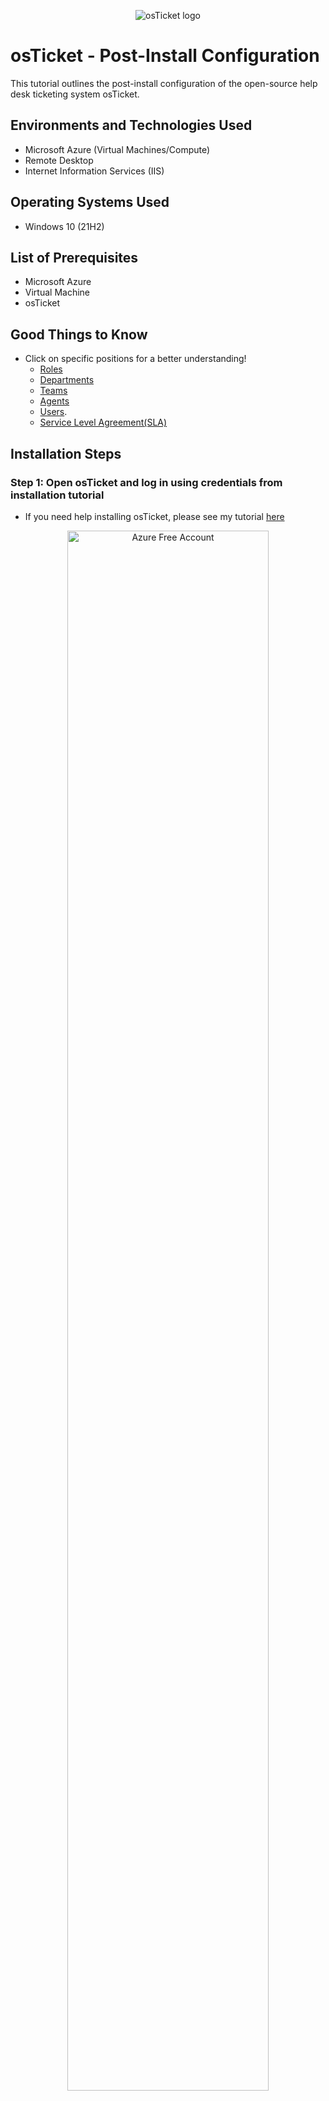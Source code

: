 <p align="center">
<img src="https://i.imgur.com/Clzj7Xs.png" alt="osTicket logo"/>
</p>

<h1>osTicket -  Post-Install Configuration</h1>
This tutorial outlines the post-install configuration of the open-source help desk ticketing system osTicket.<br />



<h2>Environments and Technologies Used</h2>

- Microsoft Azure (Virtual Machines/Compute)
- Remote Desktop
- Internet Information Services (IIS)

<h2>Operating Systems Used </h2>

- Windows 10</b> (21H2)

<h2>List of Prerequisites</h2>

- Microsoft Azure
- Virtual Machine
- osTicket 


<h2>Good Things to Know</h2>

 - Click on specific positions for a better understanding!
 	- [Roles](https://docs.osticket.com/en/latest/Admin/Agents/Roles.html)
	- [Departments](https://docs.osticket.com/en/latest/Admin/Agents/Departments.html)
	- [Teams](https://docs.osticket.com/en/latest/Admin/Agents/Teams.html) 
	- [Agents](https://docs.osticket.com/en/latest/Admin/Agents/Agents.html)
	- [Users](https://docs.osticket.com/en/latest/Agent/Users/User%20Directory.html).
	- [Service Level Agreement(SLA)](https://docs.osticket.com/en/latest/Admin/Manage/SLA%20Plans.html)

<h2>Installation Steps</h2>

<h3>Step 1: Open osTicket and log in using credentials from installation tutorial </h3>

- If you need help installing osTicket, please see my tutorial [here](https://github.com/reubenhutcherson//osTicket-prereqs-installation)

<p align="center">
<img src="https://i.imgur.com/0xN5pmy.jpg" height="80%" width="80%" alt="Azure Free Account"/>	

  <h3>Step 2: Configure Roles </h3>

- Make sure you are in admin panel (check top right to see which panel you are in)
	- If the top right says "agent" you are in the admin panel
- Select the Agents tab -> Roles -> Add New Role
	- Name : Supreme Admin
	- Select Permissions tab and check every box under the "Tickets", "Tasks" and "Knowledgebase" section
- Select Add Role
	
  
<p align="center">
<img src="https://i.imgur.com/vXq7Gx7.jpg" height="70%" width="70%" alt="Azure Free Account"/> <img src="https://i.imgur.com/50dn3Ve.jpg" height="70%" width="70%" alt="Azure Free Services"/> <img src="https://i.imgur.com/7DWDkFN.jpg" height="70%" width="70%" alt="Azure Free Services"/>
</p>


<h3>Step 3: Configure Departments</h3>

- Make sure you are in admin panel (check top right to see which panel you are in)
- Select the Agents tab -> Departments -> Add New Department 
	- Name: System Admins
- Select Create Dept. 

<p align="center">
<img src="https://i.imgur.com/aOi1azp.jpg" height="70%" width="70%" alt="Azure Free Account"/> <img src="https://i.imgur.com/y2UkjzX.jpg" height="70%" width="70%" alt="Azure Free Services"/> <img src="https://i.imgur.com/vgLScra.jpg" height="70%" width="70%" alt="Azure Free Services"/>
</p>


<h3>Step 4:  Configure Teams
</h3>

- Make sure you are in admin panel (check top right to see which panel you are in)
- Select the Agents tab -> Teams -> Add New Team
	- Name: Level II Support 
- Select create team. 
	
<p align="center">
<img src="https://i.imgur.com/jouJYDV.jpg" height="70%" width="70%" alt="Azure Free Account"/> <img src="https://i.imgur.com/n8oJik8.jpg" height="70%" width="70%" alt="Azure Free Services"/>
</p>


<h3>Step 5: Allow anyone to create tickets</h3>

 Make sure you are in admin panel (check top right to see which panel you are in)
- Select the Settings -> User Settings
	- Make sure box is unchecked: 
		- Registration Required: Require registration and login to create tickets 
		
<p align="center">
<img src="https://i.imgur.com/eoTUu1t.jpg" height="80%" width="80%" alt="Azure Free Account"/>
  
  
  <h3>Step 6: Configure Agents</h3>

-  Make sure you are in admin panel (check top right to see which panel you are in)
- Select the Agents tab -> Add New Agents
	- Name: Jane Doe
	- Email : jane.doe@osticket.com
	- Username: jane.doe
	- Click set password and uncheck box that says "send the agent a password reset email
		- Set your password to anything you like
		- uncheck box that says "require password change at next login
		- Select set
		
<p align="center">
<img src="https://i.imgur.com/l0XG75R.jpg" height="70%" width="70%" alt="Azure Free Account"/> <img src="https://i.imgur.com/XSGnlrL.jpg" height="70%" width="70%" alt="Azure Free Services"/>
</p>

- Select Access tab 
	- Under Primary Department 
		- Select department dropdown menu -> System Administrators
		- Select Role dropdown menu -> Supreme Admin
	- Extended Accesss 
		- Select Department -> Support -> Add -> Supreme Admin
- Select Teams tab
	- Select team dropdown menu -> Level II Support
	- Select Add
- Select Create	

	
<p align="center">
<img src="https://i.imgur.com/L8CaX8T.jpg" height="70%" width="70%" alt="Azure Free Account"/> <img src="https://i.imgur.com/vYMfiX5.jpg" height="70%" width="70%" alt="Azure Free Services"/>
</p>

- Create another agent named John.
	- Follow same steps as above except make some changes to Primary Department
		- Select department dropdown menu -> Support
		- Select Role dropdown menu -> View only
	- Extended Accesss 
		- Select Department -> Support -> Save Changes
		
<p align="center">
<img src="https://i.imgur.com/Pm9TGyW.jpg" height="70%" width="70%" alt="Azure Free Account"/><img src="https://i.imgur.com/bJI6W4U.jpg" height="70%" width="70%" alt="Azure Free Account"/>  
</p>
 

<h3>Step 7: Configure Users
</h3>

- Make sure you are in Agent panel (check top right to see which panel you are in)
	- If the top right says "admin" you are in the agent panel
	
<p align="center">
<img src="https://i.imgur.com/u3eSpGW.jpg" height="80%" width="80%" alt="Azure Free Account"/>		
	
- Select Users tab to create user
	- Email Address: Karen@osticket.com
	- Full Name - Karen Karen
	- Select Add User
	
<p align="center">
<img src="https://i.imgur.com/kCvY5od.jpg" height="80%" width="80%" alt="Azure Free Account"/>			
	
 - Select user tab again to create another user
	- Email Address: Ken@osticket.com
	- Full Name - Ken Ken
	- Select Add User

<p align="center">
<img src="https://i.imgur.com/1zBfFKL.jpg" height="80%" width="80%" alt="Azure Free Account"/>
	
	
<h3>Step 8:  Configure Service Level Agreements (SLA)
</h3>

- Make sure you are in admin panel (check top right to see which panel you are in)
- Select Manage tab -> SLA -> Add New SLA Plan (We are creating 3)
	- Name: SEV-A 			
	- Grace Period: 1
	- Schedule dropdown menu: 24/7
	- Select Add Plan

<p align="center">
<img src="https://i.imgur.com/mwF6Cic.jpg" height="80%" width="80%" alt="Azure Free Account"/>
	
- Name: SEV-B
- Grace Period: 4
- Schedule dropdown menu: 24/7
- Select Add Plan
	
<p align="center">
<img src="https://i.imgur.com/3Q8oi3h.jpg" height="80%" width="80%" alt="Azure Free Account"/>
	
- Name: SEV-C 
- Grace Period: 8
- Schedule dropdown menu: Monday - Friday 8AM - 5PM with U.S Holidays
- Select Add Plan

<p align="center">
<img src="https://i.imgur.com/S9KalEE.jpg" height="80%" width="80%" alt="Azure Free Account"/>
	
	
<h3>Step 9:   Configure Help Topics
</h3>

-  Make sure you are in admin panel (check top right to see which panel you are in)
- Select Manage tab -> Help Topics -> Add New Help Topic (We will be adding 4)
	- Business Critical Outage
	- Personal Computer Issues
	- Equipment Request
	- Password Reset
- Select Add Topic for each topic

<p align="center">
<img src="https://i.imgur.com/Vh0YvW5.jpg" height="80%" width="80%" alt="Azure Free Account"/>
	
	
Congratulations! You have set up osTicket succesfully! Click [here](https://github.com/reubenhutcherson/ticket-lifecycle) to move on to the final part of this tutorial series! 

